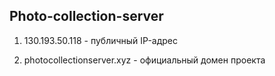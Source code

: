 ## Photo-collection-server

1. 130.193.50.118 - публичный IP-адрес

2. photocollectionserver.xyz - официальный домен проекта
